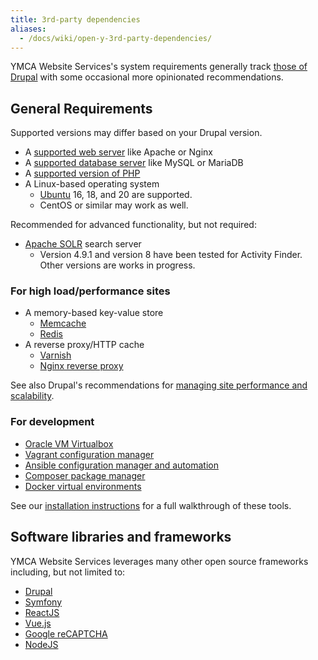 ```yaml
---
title: 3rd-party dependencies
aliases:
  - /docs/wiki/open-y-3rd-party-dependencies/
---
```


YMCA Website Services's system requirements generally track [those of Drupal](https://www.drupal.org/docs/system-requirements) with some occasional more opinionated recommendations.

## General Requirements

Supported versions may differ based on your Drupal version.

- A [supported web server](https://www.drupal.org/docs/system-requirements/web-server-requirements) like Apache or Nginx
- A [supported database server](https://www.drupal.org/docs/system-requirements/database-server-requirements) like MySQL or MariaDB
- A [supported version of PHP](https://www.drupal.org/docs/system-requirements/php-requirements)
- A Linux-based operating system
  - [Ubuntu](https://ubuntu.com/) 16, 18, and 20 are supported.
  - CentOS or similar may work as well.

Recommended for advanced functionality, but not required:

- [Apache SOLR](https://lucene.apache.org/solr/) search server
  - Version 4.9.1 and version 8 have been tested for Activity Finder. Other versions are works in progress.

### For high load/performance sites

- A memory-based key-value store
  - [Memcache](http://memcached.org/)
  - [Redis](https://redis.io)
- A reverse proxy/HTTP cache
  - [Varnish](https://varnish-cache.org/)
  - [Nginx reverse proxy](https://docs.nginx.com/nginx/admin-guide/web-server/reverse-proxy/)

See also Drupal's recommendations for [managing site performance and scalability](https://www.drupal.org/docs/managing-site-performance-and-scalability).

### For development

- [Oracle VM Virtualbox](https://www.virtualbox.org/)
- [Vagrant configuration manager](https://www.vagrantup.com/)
- [Ansible configuration manager and automation](https://www.ansible.com/)
- [Composer package manager](https://getcomposer.org/)
- [Docker virtual environments](https://www.docker.com/)

See our [installation instructions](https://github.com/YCloudYUSA/yusaopeny-project#installation) for a full walkthrough of these tools.

## Software libraries and frameworks

YMCA Website Services leverages many other open source frameworks including, but not limited to:

- [Drupal](https://drupal.org/project/drupal)
- [Symfony](https://symfony.com/)
- [ReactJS](https://reactjs.org/)
- [Vue.js](https://vuejs.org/)
- [Google reCAPTCHA](https://www.google.com/recaptcha/intro/v3.html)
- [NodeJS](https://nodejs.org/en/)
